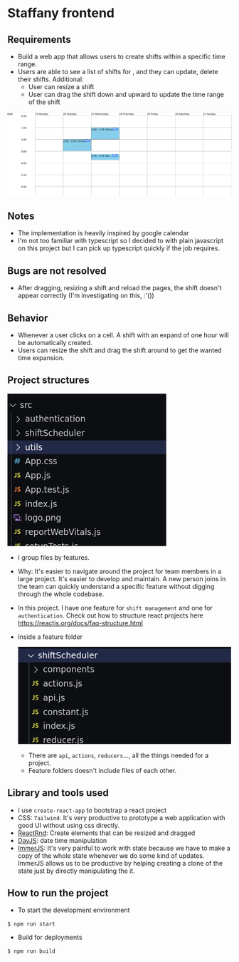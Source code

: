 # Staffany frontend

## Requirements
- Build a web app that allows users to create shifts within a specific time range.
- Users are able to see a list of shifts for , and they can update, delete their shifts.
Additional:
    - User can resize a shift
    - User can drag the shift down and upward to update the time range of the shift

![](images/readme/2021-01-29-08-16-38.png)

## Notes
- The implementation is heavily inspired by google calendar
- I'm not too familiar with typescript so I decided to with plain javascript on this project but I can pick up typescript quickly if the job requires.

## Bugs are not resolved
- After dragging, resizing a shift and reload the pages, the shift doesn't appear correctly (I'm investigating on this, :'())


## Behavior
- Whenever a user clicks on a cell. A shift with an expand of one hour will be automatically created.
- Users can resize the shift and drag the shift around to get the wanted time expansion.
## Project structures
![](images/readme/2021-01-29-08-22-37.png)
- I group files by features.
- Why: It's easier to navigate around the project for team members in a large project. It's easier to develop and maintain. A new person joins in the team can quickly understand a specific feature without digging through the whole codebase.
- In this project. I have one feature for `shift management` and  one for `authentication`. Check out how to structure react projects here https://reactjs.org/docs/faq-structure.html
- Inside a feature folder
  
  ![](images/readme/2021-01-29-08-25-42.png)

    - There are `api`, `actions`, `reducers`..., all the things needed for a project.
    - Feature folders doesn't include files of each other. 


## Library and tools used
- I use `create-react-app` to bootstrap a react project
- CSS: `Tailwind`. It's very productive to prototype a web application with good UI without using css directly.
- [ReactRnd](https://github.com/bokuweb/react-rnd): Create elements that can be resized and dragged 
- [DayJS](https://github.com/bokuweb/react-rnd): date time manipulation
- [ImmerJS](https://github.com/immerjs/immer): It's very painful to work with state because we have to make a copy of the whole state whenever we do some kind of updates. ImmerJS allows us to be productive by helping creating a clone of the state just by directly manipulating the it.


## How to run the project
- To start the development environment
```
$ npm run start
```
- Build for deployments
```
$ npm run build
```

